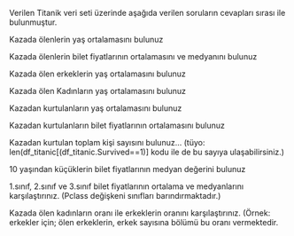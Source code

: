 Verilen Titanik veri seti üzerinde aşağıda verilen soruların cevapları sırası ile bulunmuştur.

Kazada ölenlerin yaş ortalamasını bulunuz

Kazada ölenlerin bilet fiyatlarının ortalamasını ve medyanını bulunuz

Kazada ölen erkeklerin yaş ortalamasını bulunuz

Kazada ölen Kadınların yaş ortalamasını bulunuz

Kazadan kurtulanların yaş ortalamasını bulunuz

Kazadan kurtulanların bilet fiyatlarının ortalamasını bulunuz

Kazadan kurtulan toplam kişi sayısını bulunuz… (tüyo: len(df_titanic[(df_titanic.Survived==1)] kodu ile de bu sayıya ulaşabilirsiniz.)

10 yaşından küçüklerin bilet fiyatlarının medyan değerini bulunuz

1.sınıf, 2.sınıf ve 3.sınıf bilet fiyatlarının ortalama ve medyanlarını karşılaştırınız. (Pclass değişkeni sınıfları barındırmaktadır.)

Kazada ölen kadınların oranı ile erkeklerin oranını karşılaştırınız. (Örnek: erkekler için; ölen erkeklerin, erkek sayısına bölümü bu oranı vermektedir.
